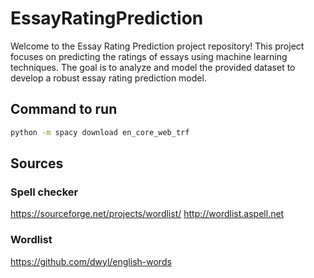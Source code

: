 # EssayRatingPrediction
Welcome to the Essay Rating Prediction project repository! This project focuses on predicting the ratings of essays using machine learning techniques. The goal is to analyze and model the provided dataset to develop a robust essay rating prediction model.

## Command to run

```bash
python -m spacy download en_core_web_trf
```

## Sources

### Spell checker
https://sourceforge.net/projects/wordlist/
http://wordlist.aspell.net

### Wordlist

https://github.com/dwyl/english-words